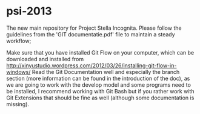 psi-2013
========

The new main repository for Project Stella Incognita. Please follow the guidelines from the 'GIT documentatie.pdf' file to maintain a steady workflow;

Make sure that you have installed Git Flow on your computer, which can be downloaded and installed from http://xinyustudio.wordpress.com/2012/03/26/installing-git-flow-in-windows/
Read the Git Documentation well and especially the branch section (more information can be found in the introduction of the doc), as we are going to work with the develop model
and some programs need to be installed, I recommend working with Git Bash but if you rather work with Git Extensions that should be fine as well (although some documentation
is missing). 